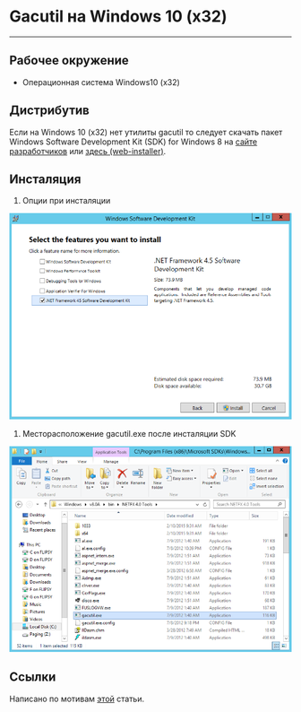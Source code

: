 # Gacutil на Windows 10 (x32) #

---

## Рабочее окружение ##

* Операционная система Windows10 (x32)

## Дистрибутив ##

Если на Windows 10 (x32) нет утилиты gacutil то следует скачать пакет Windows Software Development Kit (SDK) for
Windows 8 на [сайте разработчиков](https://developer.microsoft.com/en-us/windows/downloads/windows-8-sdk#Related) или [здесь (web-installer)](_file/sdksetup_4.5.exe).

## Инсталяция ##

1. Опции при инсталяции

 ![Опции инсталяции Windows SDK](_pic/install_SDK.png)

1. Месторасположение gacutil.exe после инсталяции SDK

 ![Месторасположение gacutil.exe](_pic/gacutil_folder.png)

## Ссылки ##

Написано по мотивам [этой](https://idoneitmyself.com/2015/02/10/where-do-i-get-gacutil-exe/) статьи.